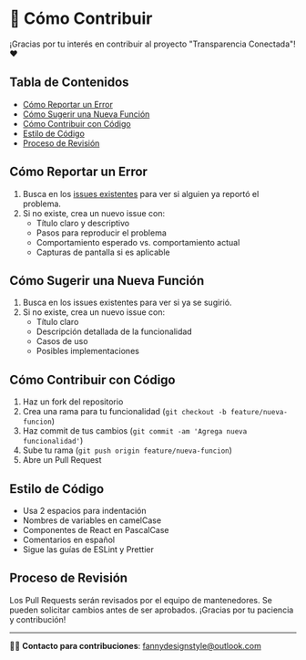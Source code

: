# 🤝 Cómo Contribuir

¡Gracias por tu interés en contribuir al proyecto "Transparencia Conectada"! ❤️

## Tabla de Contenidos

- [Cómo Reportar un Error](#cómo-reportar-un-error)
- [Cómo Sugerir una Nueva Función](#cómo-sugerir-una-nueva-función)
- [Cómo Contribuir con Código](#cómo-contribuir-con-código)
- [Estilo de Código](#estilo-de-código)
- [Proceso de Revisión](#proceso-de-revisión)

## Cómo Reportar un Error

1. Busca en los [issues existentes](https://github.com/Fannydesignstyle/Transparencia-conectada.portalclaro/issues) para ver si alguien ya reportó el problema.
2. Si no existe, crea un nuevo issue con:
   - Título claro y descriptivo
   - Pasos para reproducir el problema
   - Comportamiento esperado vs. comportamiento actual
   - Capturas de pantalla si es aplicable

## Cómo Sugerir una Nueva Función

1. Busca en los issues existentes para ver si ya se sugirió.
2. Si no existe, crea un nuevo issue con:
   - Título claro
   - Descripción detallada de la funcionalidad
   - Casos de uso
   - Posibles implementaciones

## Cómo Contribuir con Código

1. Haz un fork del repositorio
2. Crea una rama para tu funcionalidad (`git checkout -b feature/nueva-funcion`)
3. Haz commit de tus cambios (`git commit -am 'Agrega nueva funcionalidad'`)
4. Sube tu rama (`git push origin feature/nueva-funcion`)
5. Abre un Pull Request

## Estilo de Código

- Usa 2 espacios para indentación
- Nombres de variables en camelCase
- Componentes de React en PascalCase
- Comentarios en español
- Sigue las guías de ESLint y Prettier

## Proceso de Revisión

Los Pull Requests serán revisados por el equipo de mantenedores. Se pueden solicitar cambios antes de ser aprobados. ¡Gracias por tu paciencia y contribución!

---

👩‍💼 **Contacto para contribuciones**: fannydesignstyle@outlook.com
